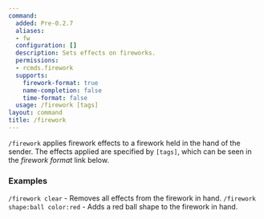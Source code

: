 ```yaml
---
command:
  added: Pre-0.2.7
  aliases:
  - fw
  configuration: []
  description: Sets effects on fireworks.
  permissions:
  - rcmds.firework
  supports:
    firework-format: true
    name-completion: false
    time-format: false
  usage: /firework [tags]
layout: command
title: /firework
---
```


```/firework``` applies firework effects to a firework held in the hand of the sender. The effects applied are
specified by ```[tags]```, which can be seen in the *firework format* link below.

### Examples

```/firework clear``` - Removes all effects from the firework in hand.
```/firework shape:ball color:red``` - Adds a red ball shape to the firework in hand.

